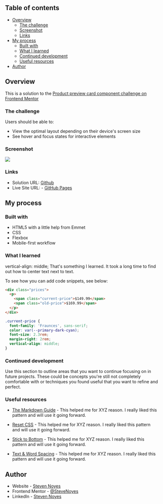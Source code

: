 ## Table of contents

- [Overview](#overview)
  - [The challenge](#the-challenge)
  - [Screenshot](#screenshot)
  - [Links](#links)
- [My process](#my-process)
  - [Built with](#built-with)
  - [What I learned](#what-i-learned)
  - [Continued development](#continued-development)
  - [Useful resources](#useful-resources)
- [Author](#author)

## Overview
  This is a solution to the [Product preview card component challenge on Frontend Mentor](https://www.frontendmentor.io/challenges/product-preview-card-component-GO7UmttRfa)
### The challenge

Users should be able to:

- View the optimal layout depending on their device's screen size
- See hover and focus states for interactive elements

### Screenshot

![](./screenshot.jpg)

### Links

- Solution URL: [Github](https://github.com/SteveNoyes/productPreviewCardComponent)
- Live Site URL: - [GitHub Pages](https://stevenoyes.github.io/productPreviewCardComponent/)

## My process

### Built with

- HTML5 with a little help from Emmet
- CSS 
- Flexbox
- Mobile-first workflow

### What I learned

vertical-align: middle; That's something I learned. 
It took a long time to find out how to center text next
to text. 

To see how you can add code snippets, see below:

```html
<div class="prices">
  <p>
    <span class="current-price">$149.99</span>
    <span class="old-price">$169.99</span>
  </p>
</div>
```
```css
.current-price {
  font-family: 'Fraunces', sans-serif;
  color: var(--primary-dark-cyan);
  font-size: 2.3rem;
  margin-right: 2rem;
  vertical-align: middle;
}
```

### Continued development

Use this section to outline areas that you want to continue focusing on in future projects. These could be concepts you're still not completely comfortable with or techniques you found useful that you want to refine and perfect.

### Useful resources

- [The Markdown Guide](https://www.markdownguide.org/) - This helped me for XYZ reason. I really liked this pattern and will use it going forward.

- [Reset CSS](https://meyerweb.com/eric/tools/css/reset/) - This helped me for XYZ reason. I really liked this pattern and will use it going forward.

- [Stick to Bottom](https://dev.to/nehalahmadkhan/how-to-make-footer-stick-to-bottom-of-web-page-3i14) - This helped me for XYZ reason. I really liked this pattern and will use it going forward.

- [Text & Word Spacing](https://www.w3schools.com/css/css_text_spacing.asp) - This helped me for XYZ reason. I really liked this pattern and will use it going forward.

## Author

- Website - [Steven Noyes](https://www.stevenmnoyes.com)
- Frontend Mentor - [@SteveNoyes](https://www.frontendmentor.io/profile/SteveNoyes)
- LinkedIn - [Steven Noyes](https://www.linkedin.com/in/steven-noyes/)
